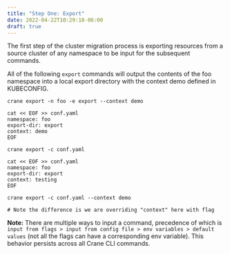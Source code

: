 ```yaml
---
title: "Step One: Export"
date: 2022-04-22T10:29:18-06:00
draft: true
---
```


The first step of the cluster migration process is exporting resources from a source cluster of any namespace to be input for the subsequent commands.

All of the following `export` commands will output the contents of the foo namespace into a local export directory with the context demo defined in KUBECONFIG.
```
crane export -n foo -e export --context demo
```
```
cat << EOF >> conf.yaml
namespace: foo
export-dir: export
context: demo
EOF

crane export -c conf.yaml
```
```
cat << EOF >> conf.yaml
namespace: foo
export-dir: export
context: testing
EOF

crane export -c conf.yaml --context demo

# Note the difference is we are overriding "context" here with flag
```
**Note:** There are multiple ways to input a command, precedence of which is `input from flags > input from config file > env variables > default values` (not all the flags can have a corresponding env variable). This behavior persists across all Crane CLI commands.
